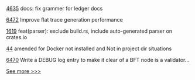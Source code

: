 
[4635](https://github.com/hyperledger/fabric/pull/4635) docs: fix grammer for ledger docs

[6472](https://github.com/hyperledger/besu/pull/6472) Improve flat trace generation performance

[1619](https://github.com/hyperledger/solang/pull/1619) feat(parser): exclude build.rs, include auto-generated parser on crates.io

[44](https://github.com/hyperledger-labs/did-webs-resolver/pull/44) amended for Docker not installed and Not in project dir situations

[6470](https://github.com/hyperledger/besu/pull/6470) Write a DEBUG log entry to make it clear of a BFT node is a validator…


[See more >>>](https://start-here.hyperledger.org/pull-requests)
